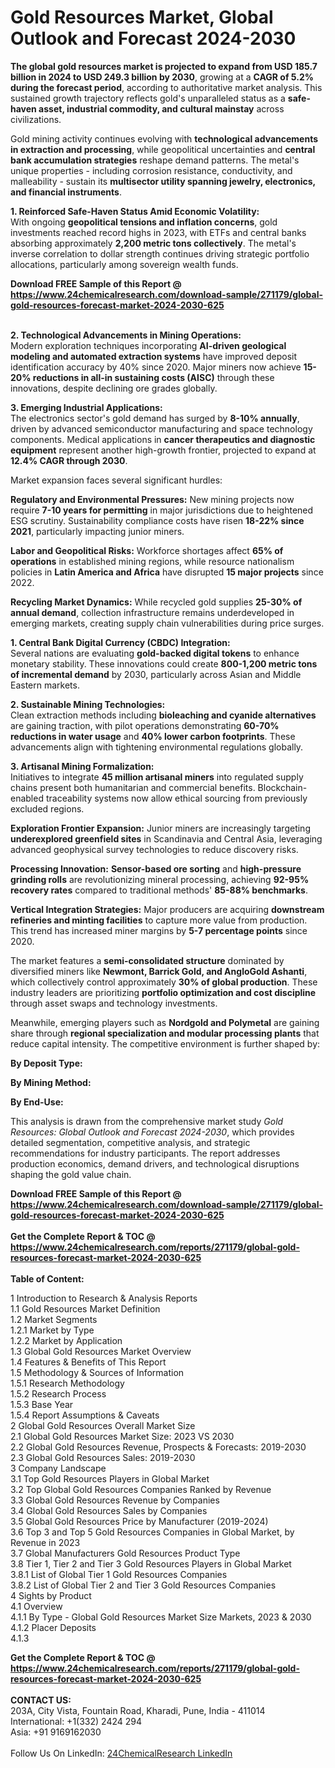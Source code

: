 <h1>Gold Resources Market, Global Outlook and Forecast 2024-2030</h1><p><strong>The global gold resources market is projected to expand from USD 185.7 billion in 2024 to USD 249.3 billion by 2030</strong>, growing at a <strong>CAGR of 5.2% during the forecast period</strong>, according to authoritative market analysis. This sustained growth trajectory reflects gold's unparalleled status as a <strong>safe-haven asset, industrial commodity, and cultural mainstay</strong> across civilizations.</p><p>Gold mining activity continues evolving with <strong>technological advancements in extraction and processing</strong>, while geopolitical uncertainties and <strong>central bank accumulation strategies</strong> reshape demand patterns. The metal's unique properties - including corrosion resistance, conductivity, and malleability - sustain its <strong>multisector utility spanning jewelry, electronics, and financial instruments</strong>.</p><p><strong>1. Reinforced Safe-Haven Status Amid Economic Volatility:</strong><br>
With ongoing <strong>geopolitical tensions and inflation concerns</strong>, gold investments reached record highs in 2023, with ETFs and central banks absorbing approximately <strong>2,200 metric tons collectively</strong>. The metal's inverse correlation to dollar strength continues driving strategic portfolio allocations, particularly among sovereign wealth funds.</p><div><b>Download FREE Sample of this Report @ 
            <a href="https://www.24chemicalresearch.com/download-sample/271179/global-gold-resources-forecast-market-2024-2030-625">
            https://www.24chemicalresearch.com/download-sample/271179/global-gold-resources-forecast-market-2024-2030-625</a></b></div><br><p><strong>2. Technological Advancements in Mining Operations:</strong><br>
Modern exploration techniques incorporating <strong>AI-driven geological modeling and automated extraction systems</strong> have improved deposit identification accuracy by 40% since 2020. Major miners now achieve <strong>15-20% reductions in all-in sustaining costs (AISC)</strong> through these innovations, despite declining ore grades globally.</p><p><strong>3. Emerging Industrial Applications:</strong><br>
The electronics sector's gold demand has surged by <strong>8-10% annually</strong>, driven by advanced semiconductor manufacturing and space technology components. Medical applications in <strong>cancer therapeutics and diagnostic equipment</strong> represent another high-growth frontier, projected to expand at <strong>12.4% CAGR through 2030</strong>.</p><p>Market expansion faces several significant hurdles:</p><p><strong>Regulatory and Environmental Pressures:</strong> New mining projects now require <strong>7-10 years for permitting</strong> in major jurisdictions due to heightened ESG scrutiny. Sustainability compliance costs have risen <strong>18-22% since 2021</strong>, particularly impacting junior miners.</p><p><strong>Labor and Geopolitical Risks:</strong> Workforce shortages affect <strong>65% of operations</strong> in established mining regions, while resource nationalism policies in <strong>Latin America and Africa</strong> have disrupted <strong>15 major projects</strong> since 2022.</p><p><strong>Recycling Market Dynamics:</strong> While recycled gold supplies <strong>25-30% of annual demand</strong>, collection infrastructure remains underdeveloped in emerging markets, creating supply chain vulnerabilities during price surges.</p><p><strong>1. Central Bank Digital Currency (CBDC) Integration:</strong><br>
Several nations are evaluating <strong>gold-backed digital tokens</strong> to enhance monetary stability. These innovations could create <strong>800-1,200 metric tons of incremental demand</strong> by 2030, particularly across Asian and Middle Eastern markets.</p><p><strong>2. Sustainable Mining Technologies:</strong><br>
Clean extraction methods including <strong>bioleaching and cyanide alternatives</strong> are gaining traction, with pilot operations demonstrating <strong>60-70% reductions in water usage</strong> and <strong>40% lower carbon footprints</strong>. These advancements align with tightening environmental regulations globally.</p><p><strong>3. Artisanal Mining Formalization:</strong><br>
Initiatives to integrate <strong>45 million artisanal miners</strong> into regulated supply chains present both humanitarian and commercial benefits. Blockchain-enabled traceability systems now allow ethical sourcing from previously excluded regions.</p><p><strong>Exploration Frontier Expansion:</strong> Junior miners are increasingly targeting <strong>underexplored greenfield sites</strong> in Scandinavia and Central Asia, leveraging advanced geophysical survey technologies to reduce discovery risks.</p><p><strong>Processing Innovation:</strong> <strong>Sensor-based ore sorting</strong> and <strong>high-pressure grinding rolls</strong> are revolutionizing mineral processing, achieving <strong>92-95% recovery rates</strong> compared to traditional methods' <strong>85-88% benchmarks</strong>.</p><p><strong>Vertical Integration Strategies:</strong> Major producers are acquiring <strong>downstream refineries and minting facilities</strong> to capture more value from production. This trend has increased miner margins by <strong>5-7 percentage points</strong> since 2020.</p><p>The market features a <strong>semi-consolidated structure</strong> dominated by diversified miners like <strong>Newmont, Barrick Gold, and AngloGold Ashanti</strong>, which collectively control approximately <strong>30% of global production</strong>. These industry leaders are prioritizing <strong>portfolio optimization and cost discipline</strong> through asset swaps and technology investments.</p><p>Meanwhile, emerging players such as <strong>Nordgold and Polymetal</strong> are gaining share through <strong>regional specialization and modular processing plants</strong> that reduce capital intensity. The competitive environment is further shaped by:</p><p><strong>By Deposit Type:</strong></p><p><strong>By Mining Method:</strong></p><p><strong>By End-Use:</strong></p><p>This analysis is drawn from the comprehensive market study <em>Gold Resources: Global Outlook and Forecast 2024-2030</em>, which provides detailed segmentation, competitive analysis, and strategic recommendations for industry participants. The report addresses production economics, demand drivers, and technological disruptions shaping the gold value chain.</p><div><b>Download FREE Sample of this Report @ 
            <a href="https://www.24chemicalresearch.com/download-sample/271179/global-gold-resources-forecast-market-2024-2030-625">
            https://www.24chemicalresearch.com/download-sample/271179/global-gold-resources-forecast-market-2024-2030-625</a></b></div><br><div><b>Get the Complete Report & TOC @ 
            <a href="https://www.24chemicalresearch.com/reports/271179/global-gold-resources-forecast-market-2024-2030-625">
            https://www.24chemicalresearch.com/reports/271179/global-gold-resources-forecast-market-2024-2030-625</a></b></div><br>
            <b>Table of Content:</b><p>1 Introduction to Research & Analysis Reports<br />
    1.1 Gold Resources Market Definition<br />
    1.2 Market Segments<br />
        1.2.1 Market by Type<br />
        1.2.2 Market by Application<br />
    1.3 Global Gold Resources Market Overview<br />
    1.4 Features & Benefits of This Report<br />
    1.5 Methodology & Sources of Information<br />
        1.5.1 Research Methodology<br />
        1.5.2 Research Process<br />
        1.5.3 Base Year<br />
        1.5.4 Report Assumptions & Caveats<br />
2 Global Gold Resources Overall Market Size<br />
    2.1 Global Gold Resources Market Size: 2023 VS 2030<br />
    2.2 Global Gold Resources Revenue, Prospects & Forecasts: 2019-2030<br />
    2.3 Global Gold Resources Sales: 2019-2030<br />
3 Company Landscape<br />
    3.1 Top Gold Resources Players in Global Market<br />
    3.2 Top Global Gold Resources Companies Ranked by Revenue<br />
    3.3 Global Gold Resources Revenue by Companies<br />
    3.4 Global Gold Resources Sales by Companies<br />
    3.5 Global Gold Resources Price by Manufacturer (2019-2024)<br />
    3.6 Top 3 and Top 5 Gold Resources Companies in Global Market, by Revenue in 2023<br />
    3.7 Global Manufacturers Gold Resources Product Type<br />
    3.8 Tier 1, Tier 2 and Tier 3 Gold Resources Players in Global Market<br />
        3.8.1 List of Global Tier 1 Gold Resources Companies<br />
        3.8.2 List of Global Tier 2 and Tier 3 Gold Resources Companies<br />
4 Sights by Product<br />
    4.1 Overview<br />
        4.1.1 By Type - Global Gold Resources Market Size Markets, 2023 & 2030<br />
        4.1.2 Placer Deposits<br />
        4.1.3</p><div><b>Get the Complete Report & TOC @ 
            <a href="https://www.24chemicalresearch.com/reports/271179/global-gold-resources-forecast-market-2024-2030-625">
            https://www.24chemicalresearch.com/reports/271179/global-gold-resources-forecast-market-2024-2030-625</a></b></div><br><b>CONTACT US:</b><br>
            203A, City Vista, Fountain Road, Kharadi, Pune, India - 411014<br>
            International: +1(332) 2424 294<br>
            Asia: +91 9169162030 <br><br>
            Follow Us On LinkedIn: <a href="https://www.linkedin.com/company/24chemicalresearch/">24ChemicalResearch LinkedIn</a>